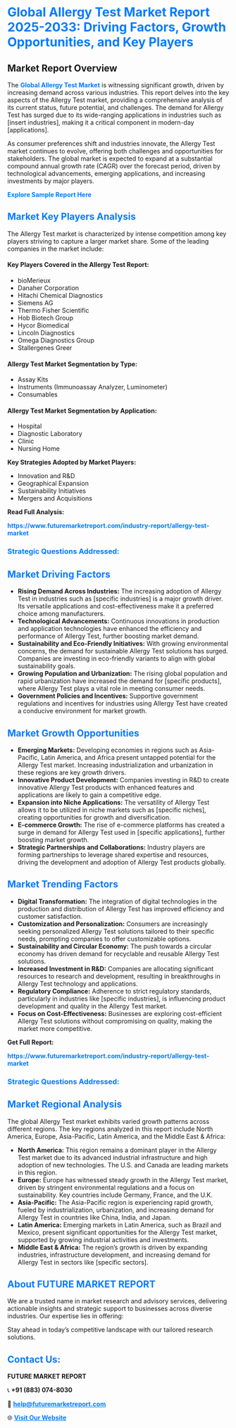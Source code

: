 <h1 style="color: #007BFF;">Global Allergy Test Market Report 2025-2033: Driving Factors, Growth Opportunities, and Key Players</h1>

<section id="overview">
<h2>Market Report Overview</h2>
<p>The <a href="https://www.futuremarketreport.com/industry-report/allergy-test-market" style="color: #007BFF; text-decoration: none;"><strong>Global Allergy Test Market</strong></a> is witnessing significant growth, driven by increasing demand across various industries. This report delves into the key aspects of the Allergy Test market, providing a comprehensive analysis of its current status, future potential, and challenges. The demand for Allergy Test has surged due to its wide-ranging applications in industries such as [insert industries], making it a critical component in modern-day [applications].</p>
<p>As consumer preferences shift and industries innovate, the Allergy Test market continues to evolve, offering both challenges and opportunities for stakeholders. The global market is expected to expand at a substantial compound annual growth rate (CAGR) over the forecast period, driven by technological advancements, emerging applications, and increasing investments by major players.</p>
</section>

<section id="overview">
<p><a href="https://www.futuremarketreport.com/request-sample/reportId=46409" style="color: #007BFF; text-decoration: none;"><strong>Explore Sample Report Here</strong></a></p>
</section>

<section id="key-players">
<h2 style="color: #007BFF;">Market Key Players Analysis</h2>
<p>The Allergy Test market is characterized by intense competition among key players striving to capture a larger market share. Some of the leading companies in the market include:</p>
<h4>Key Players Covered in the Allergy Test Report:</h4>
<ul><li>bioMerieux</li><li>Danaher Corporation</li><li>Hitachi Chemical Diagnostics</li><li>Siemens AG</li><li>Thermo Fisher Scientific</li><li>Hob Biotech Group</li><li>Hycor Biomedical</li><li>Lincoln Diagnostics</li><li>Omega Diagnostics Group</li><li>Stallergenes Greer</li></ul>
<h4>Allergy Test Market Segmentation by Type:</h4>
<ul><li>Assay Kits</li><li>Instruments (Immunoassay Analyzer, Luminometer)</li><li>Consumables</li></ul>

<h4>Allergy Test Market Segmentation by Application:</h4>
<ul><li>Hospital</li><li>Diagnostic Laboratory</li><li>Clinic</li><li>Nursing Home</li></ul>
<p><strong>Key Strategies Adopted by Market Players:</strong></p>
<ul>
<li>Innovation and R&D</li>
<li>Geographical Expansion</li>
<li>Sustainability Initiatives</li>
<li>Mergers and Acquisitions</li>
</ul>
</section>

<section>
<p><strong>Read Full Analysis: </strong></p><a href="https://www.futuremarketreport.com/industry-report/allergy-test-market" style="color: #007BFF; text-decoration: none;"><strong>https://www.futuremarketreport.com/industry-report/allergy-test-market</strong></a>
<h3 style="color: #007BFF;">Strategic Questions Addressed:</h3>
</section>

<section id="driving-factors">
<h2 style="color: #007BFF;">Market Driving Factors</h2>
<ul>
<li><strong>Rising Demand Across Industries:</strong> The increasing adoption of Allergy Test in industries such as [specific industries] is a major growth driver. Its versatile applications and cost-effectiveness make it a preferred choice among manufacturers.</li>
<li><strong>Technological Advancements:</strong> Continuous innovations in production and application technologies have enhanced the efficiency and performance of Allergy Test, further boosting market demand.</li>
<li><strong>Sustainability and Eco-Friendly Initiatives:</strong> With growing environmental concerns, the demand for sustainable Allergy Test solutions has surged. Companies are investing in eco-friendly variants to align with global sustainability goals.</li>
<li><strong>Growing Population and Urbanization:</strong> The rising global population and rapid urbanization have increased the demand for [specific products], where Allergy Test plays a vital role in meeting consumer needs.</li>
<li><strong>Government Policies and Incentives:</strong> Supportive government regulations and incentives for industries using Allergy Test have created a conducive environment for market growth.</li>
</ul>
</section>

<section id="growth-opportunities">
<h2 style="color: #007BFF;">Market Growth Opportunities</h2>
<ul>
<li><strong>Emerging Markets:</strong> Developing economies in regions such as Asia-Pacific, Latin America, and Africa present untapped potential for the Allergy Test market. Increasing industrialization and urbanization in these regions are key growth drivers.</li>
<li><strong>Innovative Product Development:</strong> Companies investing in R&D to create innovative Allergy Test products with enhanced features and applications are likely to gain a competitive edge.</li>
<li><strong>Expansion into Niche Applications:</strong> The versatility of Allergy Test allows it to be utilized in niche markets such as [specific niches], creating opportunities for growth and diversification.</li>
<li><strong>E-commerce Growth:</strong> The rise of e-commerce platforms has created a surge in demand for Allergy Test used in [specific applications], further boosting market growth.</li>
<li><strong>Strategic Partnerships and Collaborations:</strong> Industry players are forming partnerships to leverage shared expertise and resources, driving the development and adoption of Allergy Test products globally.</li>
</ul>
</section>

<section id="trending-factors">
<h2 style="color: #007BFF;">Market Trending Factors</h2>
<ul>
<li><strong>Digital Transformation:</strong> The integration of digital technologies in the production and distribution of Allergy Test has improved efficiency and customer satisfaction.</li>
<li><strong>Customization and Personalization:</strong> Consumers are increasingly seeking personalized Allergy Test solutions tailored to their specific needs, prompting companies to offer customizable options.</li>
<li><strong>Sustainability and Circular Economy:</strong> The push towards a circular economy has driven demand for recyclable and reusable Allergy Test solutions.</li>
<li><strong>Increased Investment in R&D:</strong> Companies are allocating significant resources to research and development, resulting in breakthroughs in Allergy Test technology and applications.</li>
<li><strong>Regulatory Compliance:</strong> Adherence to strict regulatory standards, particularly in industries like [specific industries], is influencing product development and quality in the Allergy Test market.</li>
<li><strong>Focus on Cost-Effectiveness:</strong> Businesses are exploring cost-efficient Allergy Test solutions without compromising on quality, making the market more competitive.</li>
</ul>
</section>

<section>
<p><strong>Get Full Report: </strong></p><a href="https://www.futuremarketreport.com/industry-report/allergy-test-market" style="color: #007BFF; text-decoration: none;"><strong>https://www.futuremarketreport.com/industry-report/allergy-test-market</strong></a>
<h3 style="color: #007BFF;">Strategic Questions Addressed:</h3>
</section>


<section id="regional-analysis">
<h2 style="color: #007BFF;">Market Regional Analysis</h2>
<p>The global Allergy Test market exhibits varied growth patterns across different regions. The key regions analyzed in this report include North America, Europe, Asia-Pacific, Latin America, and the Middle East & Africa:</p>
<ul>
<li><strong>North America:</strong> This region remains a dominant player in the Allergy Test market due to its advanced industrial infrastructure and high adoption of new technologies. The U.S. and Canada are leading markets in this region.</li>
<li><strong>Europe:</strong> Europe has witnessed steady growth in the Allergy Test market, driven by stringent environmental regulations and a focus on sustainability. Key countries include Germany, France, and the U.K.</li>
<li><strong>Asia-Pacific:</strong> The Asia-Pacific region is experiencing rapid growth, fueled by industrialization, urbanization, and increasing demand for Allergy Test in countries like China, India, and Japan.</li>
<li><strong>Latin America:</strong> Emerging markets in Latin America, such as Brazil and Mexico, present significant opportunities for the Allergy Test market, supported by growing industrial activities and investments.</li>
<li><strong>Middle East & Africa:</strong> The region’s growth is driven by expanding industries, infrastructure development, and increasing demand for Allergy Test in sectors like [specific sectors].</li>
</ul>
</section>

<footer>
<h2 style="color: #007BFF;">About FUTURE MARKET REPORT</h2>
<p>We are a trusted name in market research and advisory services, delivering actionable insights and strategic support to businesses across diverse industries. Our expertise lies in offering:</p>

<p>Stay ahead in today’s competitive landscape with our tailored research solutions.</p>

<h2 style="color: #007BFF;">Contact Us:</h2>
<p><strong>FUTURE MARKET REPORT</strong></p>
<p>📞 <strong>+91 (883) 074-8030</strong></p>
<p>📧 <strong><a href="mailto:help@futuremarketreport.com" style="color: #007BFF;">help@futuremarketreport.com</a></strong></p>
<p>🌐 <strong><a href="https://www.futuremarketreport.com/" style="color: #007BFF;">Visit Our Website</a></strong></p>
</footer>